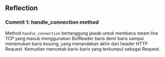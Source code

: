 ## Reflection
### Commit 1: handle_connection method
Method `handle_connection` bertanggung jawab untuk membaca steam line TCP yang masuk menggunakan BufReader baris demi baris sampai menemukan baris kosong, yang menandakan akhir dari header HTTP Request. Kemudian mencetak baris-baris yang terkumpul sebagai Request.